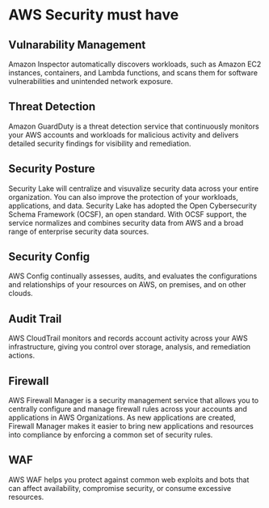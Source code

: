 # AWS Security must have

## Vulnarability Management
Amazon Inspector automatically discovers workloads, such as Amazon EC2 instances, containers, and Lambda functions, and scans them for software vulnerabilities and unintended network exposure.

## Threat Detection
Amazon GuardDuty is a threat detection service that continuously monitors your AWS accounts and workloads for malicious activity and delivers detailed security findings for visibility and remediation.

## Security Posture
Security Lake will centralize and visuvalize security data across your entire organization. You can also improve the protection of your workloads, applications, and data. Security Lake has adopted the Open Cybersecurity Schema Framework (OCSF), an open standard. With OCSF support, the service normalizes and combines security data from AWS and a broad range of enterprise security data sources.

## Security Config
AWS Config continually assesses, audits, and evaluates the configurations and relationships of your resources on AWS, on premises, and on other clouds.

## Audit Trail
AWS CloudTrail monitors and records account activity across your AWS infrastructure, giving you control over storage, analysis, and remediation actions.

## Firewall
AWS Firewall Manager is a security management service that allows you to centrally configure and manage firewall rules across your accounts and applications in AWS Organizations. As new applications are created, Firewall Manager makes it easier to bring new applications and resources into compliance by enforcing a common set of security rules.

## WAF
AWS WAF helps you protect against common web exploits and bots that can affect availability, compromise security, or consume excessive resources.

